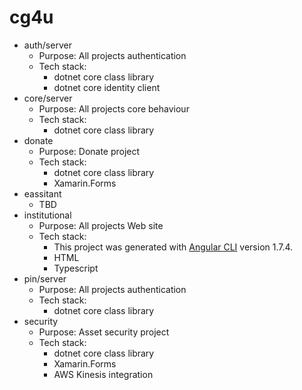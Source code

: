 # cg4u

* auth/server
    * Purpose: All projects authentication
    * Tech stack: 
        * dotnet core class library
        * dotnet core identity client
* core/server
    * Purpose: All projects core behaviour
    * Tech stack: 
        * dotnet core class library
* donate
    * Purpose: Donate project
    * Tech stack: 
        * dotnet core class library
        * Xamarin.Forms
* eassitant
    * TBD
* institutional
    * Purpose: All projects Web site
    * Tech stack: 
        * This project was generated with [Angular CLI](https://github.com/angular/angular-cli) version 1.7.4.
        * HTML
        * Typescript
* pin/server
    * Purpose: All projects authentication
    * Tech stack: 
        * dotnet core class library
* security
    * Purpose: Asset security project
    * Tech stack: 
        * dotnet core class library
        * Xamarin.Forms
        * AWS Kinesis integration


